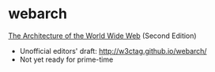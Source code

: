 webarch
====
[The Architecture of the World Wide Web](http://w3ctag.github.io/webarch/) (Second Edition)

 * Unofficial editors' draft: http://w3ctag.github.io/webarch/
 * Not yet ready for prime-time
 
